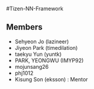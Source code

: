 #Tizen-NN-Framework


## Members
- Sehyeon Jo (lazineer)
- Jiyeon Park (timedilation)
- taekyu Yun (yuntk)
- PARK, YEONGWU (IMYP92)
- mojunsang26
- phj1012
- Kisung Son (eksson) : Mentor
